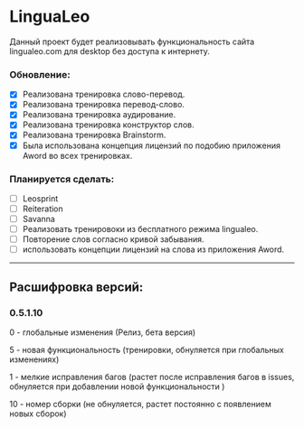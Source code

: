 # LinguaLeo

Данный проект будет реализовывать функциональность сайта lingualeo.com для desktop без доступа к интернету.

### Обновление:

- [x] Реализована тренировка слово-перевод.
- [x] Реализована тренировка перевод-слово.
- [x] Реализована тренировка аудирование.
- [x] Реализована тренировка конструктор слов.
- [x] Реализована тренировка Brainstorm.
- [x] Была использована концепция лицензий по подобию приложения Aword во всех тренировках.
### Планируется сделать:
- [ ] Leosprint
- [ ] Reiteration
- [ ] Savanna
- [ ] Реализовать тренировоки из бесплатного режима lingualeo.
- [ ] Повторение слов согласно кривой забывания.
- [ ] использовать концепции лицензий на слова из приложения Aword.
---------------------------------------------------------------------------------------
## Расшифровка версий:

### 0.5.1.10

 0 - глобальные изменения (Релиз, бета версия)
 
 5 - новая функциональность (тренировки, обнуляется при глобальных изменениях)
 
 1 - мелкие исправления багов (растет после исправления багов в issues, 
 обнуляется при добавлении новой функциональности )
 
10 - номер сборки (не обнуляется, растет постоянно с появлением новых сборок)
